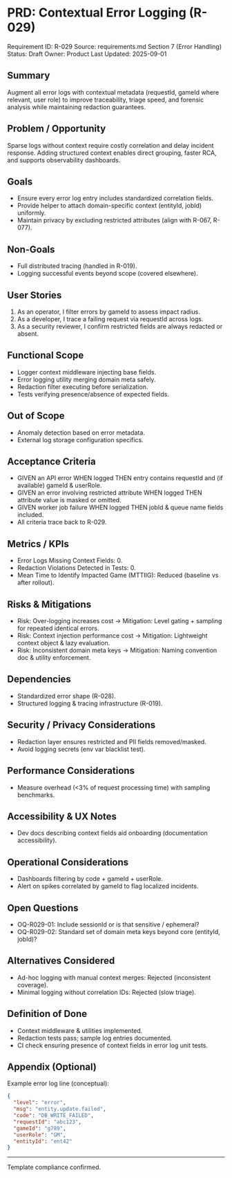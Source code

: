 # PRD: Contextual Error Logging (R-029)

Requirement ID: R-029
Source: requirements.md Section 7 (Error Handling)
Status: Draft
Owner: Product
Last Updated: 2025-09-01

## Summary

Augment all error logs with contextual metadata (requestId, gameId where relevant, user role) to improve traceability, triage speed, and forensic analysis while maintaining redaction guarantees.

## Problem / Opportunity

Sparse logs without context require costly correlation and delay incident response. Adding structured context enables direct grouping, faster RCA, and supports observability dashboards.

## Goals

- Ensure every error log entry includes standardized correlation fields.
- Provide helper to attach domain-specific context (entityId, jobId) uniformly.
- Maintain privacy by excluding restricted attributes (align with R-067, R-077).

## Non-Goals

- Full distributed tracing (handled in R-019).
- Logging successful events beyond scope (covered elsewhere).

## User Stories

1. As an operator, I filter errors by gameId to assess impact radius.
2. As a developer, I trace a failing request via requestId across logs.
3. As a security reviewer, I confirm restricted fields are always redacted or absent.

## Functional Scope

- Logger context middleware injecting base fields.
- Error logging utility merging domain meta safely.
- Redaction filter executing before serialization.
- Tests verifying presence/absence of expected fields.

## Out of Scope

- Anomaly detection based on error metadata.
- External log storage configuration specifics.

## Acceptance Criteria

- GIVEN an API error WHEN logged THEN entry contains requestId and (if available) gameId & userRole.
- GIVEN an error involving restricted attribute WHEN logged THEN attribute value is masked or omitted.
- GIVEN worker job failure WHEN logged THEN jobId & queue name fields included.
- All criteria trace back to R-029.

## Metrics / KPIs

- Error Logs Missing Context Fields: 0.
- Redaction Violations Detected in Tests: 0.
- Mean Time to Identify Impacted Game (MTTIIG): Reduced (baseline vs after rollout).

## Risks & Mitigations

- Risk: Over-logging increases cost → Mitigation: Level gating + sampling for repeated identical errors.
- Risk: Context injection performance cost → Mitigation: Lightweight context object & lazy evaluation.
- Risk: Inconsistent domain meta keys → Mitigation: Naming convention doc & utility enforcement.

## Dependencies

- Standardized error shape (R-028).
- Structured logging & tracing infrastructure (R-019).

## Security / Privacy Considerations

- Redaction layer ensures restricted and PII fields removed/masked.
- Avoid logging secrets (env var blacklist test).

## Performance Considerations

- Measure overhead (<3% of request processing time) with sampling benchmarks.

## Accessibility & UX Notes

- Dev docs describing context fields aid onboarding (documentation accessibility).

## Operational Considerations

- Dashboards filtering by code + gameId + userRole.
- Alert on spikes correlated by gameId to flag localized incidents.

## Open Questions

- OQ-R029-01: Include sessionId or is that sensitive / ephemeral?
- OQ-R029-02: Standard set of domain meta keys beyond core (entityId, jobId)?

## Alternatives Considered

- Ad-hoc logging with manual context merges: Rejected (inconsistent coverage).
- Minimal logging without correlation IDs: Rejected (slow triage).

## Definition of Done

- Context middleware & utilities implemented.
- Redaction tests pass; sample log entries documented.
- CI check ensuring presence of context fields in error log unit tests.

## Appendix (Optional)

Example error log line (conceptual):

```json
{
  "level": "error",
  "msg": "entity.update.failed",
  "code": "DB_WRITE_FAILED",
  "requestId": "abc123",
  "gameId": "g789",
  "userRole": "GM",
  "entityId": "ent42"
}
```

---
Template compliance confirmed.
